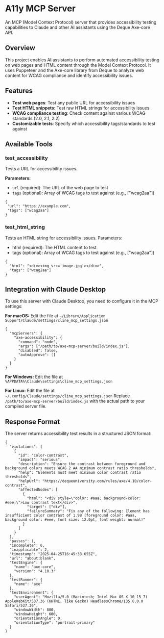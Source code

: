 # A11y MCP Server

An MCP (Model Context Protocol) server that provides accessibility testing capabilities to Claude and other AI assistants using the Deque Axe-core API.

## Overview

This project enables AI assistants to perform automated accessibility testing on web pages and HTML content through the Model Context Protocol. It uses Puppeteer and the Axe-core library from Deque to analyze web content for WCAG compliance and identify accessibility issues.

## Features

- **Test web pages**: Test any public URL for accessibility issues
- **Test HTML snippets**: Test raw HTML strings for accessibility issues
- **WCAG compliance testing**: Check content against various WCAG standards (2.0, 2.1, 2.2)
- **Customizable tests**: Specify which accessibility tags/standards to test against

## Available Tools

### test_accessibility

Tests a URL for accessibility issues.

**Parameters:**
- `url` (required): The URL of the web page to test
- `tags` (optional): Array of WCAG tags to test against (e.g., ["wcag2aa"])
```
{
 "url": "https://example.com",
 "tags": ["wcag2aa"]
}
```
### test_html_string
Tests an HTML string for accessibility issues.
Parameters:

* html (required): The HTML content to test
* tags (optional): Array of WCAG tags to test against (e.g., ["wcag2aa"])
```
{
  "html": "<div><img src='image.jpg'></div>",
  "tags": ["wcag2aa"]
}
```

## Integration with Claude Desktop
To use this server with Claude Desktop, you need to configure it in the MCP settings:

**For macOS:**
Edit the file at `~/Library/Application Support/Claude/settings/cline_mcp_settings.json`

```
{
  "mcpServers": {
    "axe-accessibility": {
      "command": "node",
      "args": ["/path/to/axe-mcp-server/build/index.js"],
      "disabled": false,
      "autoApprove": []
    }
  }
}
```

**For Windows:**
Edit the file at `%APPDATA%\Claude\settings\cline_mcp_settings.json`

**For Linux:**
Edit the file at `~/.config/Claude/settings/cline_mcp_settings.json`
Replace `/path/to/axe-mcp-server/build/index.js` with the actual path to your compiled server file.


## Response Format
The server returns accessibility test results in a structured JSON format:
```
{
  "violations": [
    {
      "id": "color-contrast",
      "impact": "serious",
      "description": "Ensure the contrast between foreground and background colors meets WCAG 2 AA minimum contrast ratio thresholds",
      "help": "Elements must meet minimum color contrast ratio thresholds",
      "helpUrl": "https://dequeuniversity.com/rules/axe/4.10/color-contrast",
      "affectedNodes": [
        {
          "html": "<div style=\"color: #aaa; background-color: #eee;\">Low contrast text</div>",
          "target": ["div"],
          "failureSummary": "Fix any of the following: Element has insufficient color contrast of 1.98 (foreground color: #aaa, background color: #eee, font size: 12.0pt, font weight: normal)"
        }
      ]
    }
  ],
  "passes": 1,
  "incomplete": 0,
  "inapplicable": 2,
  "timestamp": "2025-04-25T16:45:33.655Z",
  "url": "about:blank",
  "testEngine": {
    "name": "axe-core",
    "version": "4.10.3"
  },
  "testRunner": {
    "name": "axe"
  },
  "testEnvironment": {
    "userAgent": "Mozilla/5.0 (Macintosh; Intel Mac OS X 10_15_7) AppleWebKit/537.36 (KHTML, like Gecko) HeadlessChrome/135.0.0.0 Safari/537.36",
    "windowWidth": 800,
    "windowHeight": 600,
    "orientationAngle": 0,
    "orientationType": "portrait-primary"
  }
}
```
